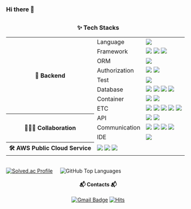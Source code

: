 ### Hi there 👋

<div align="center">
<h3 style="margin-top:30px">✨ Tech Stacks</h3>
<div>
<table>
    <tr>
        <th rowspan="8">🌱 Backend</th>
        <td>Language</td>
        <td>
            <img src="https://img.shields.io/badge/Java 17-007396?style=flat-square&logo=Java&logoColor=white"/>
        </td>
    </tr>
	<tr>
        <td>Framework</td>
        <td>
            <img src="https://img.shields.io/badge/Spring Boot-6DB33F?style=flat-square&logo=Spring Boot&logoColor=white"/>
		<img src="https://img.shields.io/badge/Spring Batch-6DB33F?style=flat-square&logo=Spring&logoColor=white"/>
		<img src="https://img.shields.io/badge/Spring Scheduler-6DB33F?style=flat-square&logo=Spring&logoColor=white"/>
        </td>
    </tr>
	<tr>
        <td>ORM</td>
        <td>
            <img src="https://img.shields.io/badge/Spring Data JPA-6DB33F?style=flat-square&logo=Spring Data JPA&logoColor=white"/>
        </td>
    </tr>
    <tr>
        <td>Authorization</td>
        <td>
            <img src="https://img.shields.io/badge/Spring Security-6DB33F?style=flat-square&logo=Spring Security&logoColor=white"/>
            <img src="https://img.shields.io/badge/JWT-000000?style=flat-square&logo=JSON Web Tokens&logoColor=white"/>
        </td>
    </tr>
	<tr>
        <td>Test</td>
        <td>
            <img src="https://img.shields.io/badge/JUnit5-25A162?style=flat-square&logo=JUnit5&logoColor=white"/>
        </td>
    </tr>
	<tr>
        <td>Database</td>
        <td>
            <img src="https://img.shields.io/badge/MySQL-4479A1?style=flat-square&logo=MySQL&logoColor=white"/>
            <img src="https://img.shields.io/badge/Redis-DC382D?style=flat-square&logo=Redis&logoColor=white"/>
		<img src="https://img.shields.io/badge/PostgreSQL-4169E1?style=flat-square&logo=PostgreSQL&logoColor=white"/>
		<img src="https://img.shields.io/badge/Elasticsearch-005571?style=flat-square&logo=Elasticsearch&logoColor=white"/>
        </td>
   	</tr>
	<tr>
        <td>Container</td>
        <td>
            <img src="https://img.shields.io/badge/Docker-2496ED?style=flat-square&logo=Docker&logoColor=white"/>
            <img src="https://img.shields.io/badge/Docker Compose-2496ED?style=flat-square&logo=Docker&logoColor=white"/>
        </td>
    </tr>
    <tr>
        <td>ETC</td>
        <td>
            <img src="https://img.shields.io/badge/NGINX-009639?style=flat-square&logo=NGINX&logoColor=white"/>
            <img src="https://img.shields.io/badge/GitLab CI/CD-FC6D26?style=flat-square&logo=GitLab&logoColor=white"/>
		<img src="https://img.shields.io/badge/Gitlab‑runner-FC6D26?style=flat-square&logo=gitlab&logoColor=white"/>
            <img src="https://img.shields.io/badge/GitHub Actions-2088FF?style=flat-square&logo=GitHub Actions&logoColor=white"/>
		<img src="https://img.shields.io/badge/Apache Kafka-231F20?style=flat-square&logo=Apache Kafka&logoColor=white"/>
    </td
        </td>
    </tr>
	<tr>
        <th rowspan="3">👨‍👩‍👦 Collaboration</th>
        <td>API</td>
        <td>
	    <img src="https://img.shields.io/badge/Swagger-63CC63?style=flat-square&logo=Swagger&logoColor=white"/>
            <img src="https://img.shields.io/badge/Postman-FF6C37?style=flat-square&logo=Postman&logoColor=white"/>
        </td>
    </tr>
	<tr>
        <td>Communication</td>
        <td>
            <img src="https://img.shields.io/badge/Notion-000000?style=flat-square&logo=Notion&logoColor=white"/>
            <img src="https://img.shields.io/badge/Google Meet-00897B?style=flat-square&logo=Google Meet&logoColor=white"/>
		<img src="https://img.shields.io/badge/Jira-0052CC?style=flat-square&logo=jira&logoColor=white"/>
		<img src="https://img.shields.io/badge/Git-F05032?style=flat-square&logo=git&logoColor=white"/>
        </td>
    </tr>
	<tr>
        <td>IDE</td>
        <td>
            <img src="https://img.shields.io/badge/IntelliJ IDEA-000000?style=flat-square&logo=IntelliJ IDEA&logoColor=white"/>
        </td>
    </tr>
	<tr>
        <th>🛠 AWS Public Cloud Service</th>
        <td colspan="2">
            <img src="https://img.shields.io/badge/EC2-FF9900?style=flat-square&logo=Amazon EC2&logoColor=white"/>
            <img src="https://img.shields.io/badge/RDS-527FFF?style=flat-square&logo=Amazon RDS&logoColor=white"/>
            <img src="https://img.shields.io/badge/S3-569A31?style=flat-square&logo=Amazon S3&logoColor=white"/>
        </td>
    </tr>
</table>	
</div>
<br/>

<div style="display: flex; align-items: center;">
  <a href="https://solved.ac/ydg0630/" style="margin-right: 20px;">
    <img src="http://mazassumnida.wtf/api/v2/generate_badge?boj=ydg0630" alt="Solved.ac Profile" />
  </a>
  <picture>
    <source
      srcset="https://github-readme-stats.vercel.app/api/top-langs/?username=eoslovy&layout=compact&theme=github_dark&border_color=31363C&hide_border=false&bg_color=00000000"
      media="(prefers-color-scheme: dark)"
    />
    <source
      srcset="https://github-readme-stats.vercel.app/api/top-langs/?username=eoslovy&layout=compact"
      media="(prefers-color-scheme: light), (prefers-color-scheme: no-preference)"
    />
    <img src="https://github-readme-stats.vercel.app/api/top-langs/?username=eoslovy&layout=compact" alt="GitHub Top Languages" />
  </picture>
</div>


<!-- [![Solved.ac Profile](http://mazassumnida.wtf/api/v2/generate_badge?boj=ydg0630)](https://solved.ac/ydg0630/) -->
<!-- <h3>My stats</h3> -->
<!-- git 통계: 화면 모드에 따라 다른 테마가 나오도록 media feature 사용 -->
<!-- <picture>
  <source
    srcset="https://github-readme-stats.vercel.app/api?username=eoslovy&show_icons=true&theme=github_dark&border_color=31363C&hide_border=false&bg_color=00000000"
    media="(prefers-color-scheme: dark)"
  />
  <source
    srcset="https://github-readme-stats.vercel.app/api?username=eoslovy&show_icons=true"
    media="(prefers-color-scheme: light), (prefers-color-scheme: no-preference)"
  />
  <img src="https://github-readme-stats.vercel.app/api?username=eoslovy&show_icons=true" />
</picture> -->

<!-- 사용하는 언어 통계: 화면 모드에 따라 다른 테마가 나오도록 -->
<!--<picture>
  <source
    srcset="https://github-readme-stats.vercel.app/api/top-langs/?username=eoslovy&layout=compact&theme=github_dark&border_color=31363C&hide_border=false&bg_color=00000000"
    media="(prefers-color-scheme: dark)"
  />
  <source
    srcset="https://github-readme-stats.vercel.app/api/top-langs/?username=eoslovy&layout=compact"
    media="(prefers-color-scheme: light), (prefers-color-scheme: no-preference)"
  />
  <img src="https://github-readme-stats.vercel.app/api/top-langs/?username=eoslovy&layout=compact" />
</picture> -->

<h4>📬 Contacts 📬</h4>

[![Gmail Badge](https://img.shields.io/badge/Gmail-d14836?style=flat-square&logo=Gmail&logoColor=white&link=mailto:qaz74792@gmail.com)](mailto:ydg0630@gmail.com)
[![Hits](https://hits.seeyoufarm.com/api/count/incr/badge.svg?url=https%3A%2F%2Fgithub.com%2Feoslovy&count_bg=%2379C83D&title_bg=%23555555&icon=&icon_color=%23E7E7E7&title=hits&edge_flat=false)](https://hits.seeyoufarm.com)
